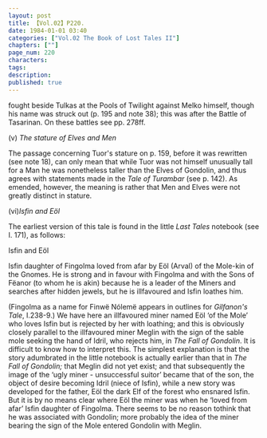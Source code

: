```yaml
---
layout: post
title: 【Vol.02】P220.
date: 1984-01-01 03:40
categories: ["Vol.02 The Book of Lost Tales II"]
chapters: [""]
page_num: 220
characters: 
tags: 
description: 
published: true
---
```


<p style="text-indent: 0;">
fought beside Tulkas at the Pools of Twilight against Melko himself, though his name was struck out (p. 195 and note 38); this was after the Battle of Tasarinan. On these battles see pp. 278ff.
</p>

(v) <I>The stature of Elves and Men</I>

The passage concerning Tuor's stature on p. 159, before it was rewritten (see note 18), can only mean that while Tuor was not himself unusually tall for a Man he was nonetheless taller than the Elves of Gondolin, and thus agrees with statements made in the <I>Tale of Turambar</I> (see p. 142). As emended, however, the meaning is rather that Men and Elves were not greatly distinct in stature.

(vi)<I>Isfin and Eöl</I>

The earliest version of this tale is found in the little <I>Last Tales</I> notebook (see I. 171), as follows:

Isfin and Eöl

Isfin daughter of Fingolma loved from afar by Eöl (Arval) of the Mole-kin of the Gnomes. He is strong and in favour with Fingolma and with the Sons of Fëanor (to whom he is akin) because he is a leader of the Miners and searches after hidden jewels, but he is illfavoured and Isfin loathes him.

(Fingolma as a name for Finwë Nólemë appears in outlines for <I>Gilfanon's Tale</I>, I.238-9.) We have here an illfavoured miner named Eöl ‘of the Mole’ who loves Isfin but is rejected by her with loathing; and this is obviously closely parallel to the illfavoured miner Meglin with the sign of the sable mole seeking the hand of Idril, who rejects him, in <I>The Fall of Gondolin</I>. It is difficult to know how to interpret this. The simplest explanation is that the story adumbrated in the little notebook is actually earlier than that in <I>The Fall of Gondolin;</I> that Meglin did not yet exist; and that subsequently the image of the ‘ugly miner - unsuccessful suitor’ became that of the son, the object of desire becoming Idril (niece of Isfin), while a new story was developed for the father, Eöl the dark Elf of the forest who ensnared Isfin. But it is by no means clear where Eöl the miner was when he ‘loved from afar’ Isfin daughter of Fingolma. There seems to be no reason tothink that he was associated with Gondolin; more probably the idea of the miner bearing the sign of the Mole entered Gondolin with Meglin.


